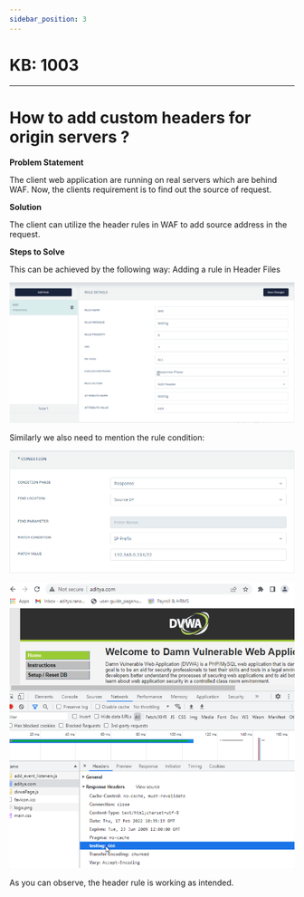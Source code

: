 ```yaml
---
sidebar_position: 3
---
```


# KB: 1003

---

# How to add custom headers for origin servers ?

**Problem Statement**

The client web application are running on real servers which are behind WAF. Now, the clients requirement is to find out the source of request.

**Solution**

The client can utilize the header rules in WAF to add source address in the request.

**Steps to Solve**

This can be achieved by the following way: Adding a rule in Header Files

![kb-1003](/img/waf/tutorials/kb3.png)

Similarly we also need to mention the rule condition:

![kb-1003](/img/waf/tutorials/response.png)

![kb-1003](/img/waf/tutorials/kb31.png)

As you can observe, the header rule is working as intended.
